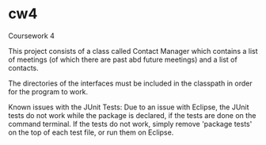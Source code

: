cw4
===

Coursework 4

This project consists of a class called Contact Manager which contains a list of meetings (of which there are past abd future meetings) and a list of contacts.

The directories of the interfaces must be included in the classpath in order for the program to work. 

Known issues with the JUnit Tests:
Due to an issue with Eclipse, the JUnit tests do not work while the package is declared, if the tests are done on the command terminal. If the tests do not work, simply remove 'package tests' on the top of each test file, or run them on Eclipse.
